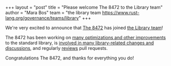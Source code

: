 +++
layout = "post"
title = "Please welcome The 8472 to the Library team"
author = "Mara Bos"
team = "the library team <https://www.rust-lang.org/governance/teams/library>"
+++

We're very excited to announce that [The 8472](https://github.com/the8472)
has joined [the Library team](https://www.rust-lang.org/governance/teams/library)!

The 8472 has been working on [many optimizations and other improvements](https://github.com/rust-lang/rust/pulls?q=is%3Apr+author%3Athe8472) to the standard library,
is [involved in many library-related changes and discussions](https://github.com/rust-lang/rust/pulls?q=involves%3Athe8472),
and regularly [reviews](https://github.com/search?q=repo%3Arust-lang%2Frust+%22r%3Dthe8472%22&type=commits&s=committer-date&o=desc) pull requests.

Congratulations The 8472, and thanks for everything you do!
